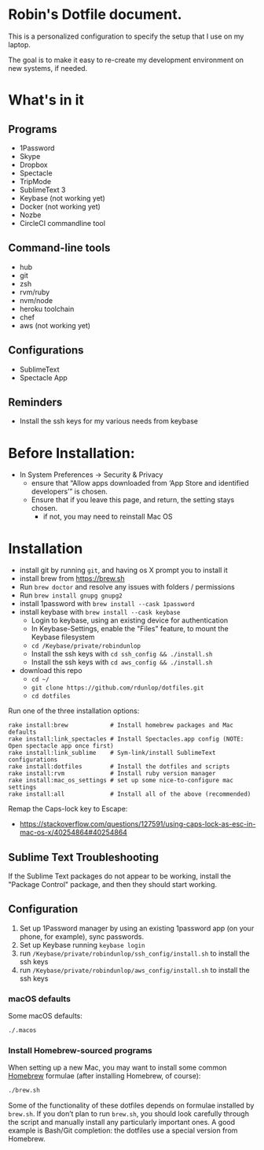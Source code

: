 # Robin's Dotfile document.

This is a personalized configuration to specify the setup that I use on my laptop.

The goal is to make it easy to re-create my development environment on new systems, if needed.

# What's in it

## Programs

* 1Password
* Skype
* Dropbox
* Spectacle
* TripMode
* SublimeText 3
* Keybase (not working yet)
* Docker (not working yet)
* Nozbe
* CircleCI commandline tool

## Command-line tools

* hub
* git
* zsh
* rvm/ruby
* nvm/node
* heroku toolchain
* chef
* aws (not working yet)

## Configurations

* SublimeText
* Spectacle App

## Reminders

* Install the ssh keys for my various needs from keybase

# Before Installation:

* In System Preferences -> Security & Privacy
  - ensure that “Allow apps downloaded from ‘App Store and identified developers’” is chosen.
  - Ensure that if you leave this page, and return, the setting stays chosen.
    - if not, you may need to reinstall Mac OS

# Installation

  * install git by running `git`, and having os X prompt you to install it
  * install brew from https://brew.sh
  * Run `brew doctor` and resolve any issues with folders / permissions
  * Run `brew install gnupg gnupg2`
  * install 1password with `brew install --cask 1password`
  * install keybase with `brew install --cask keybase`
    * Login to keybase, using an existing device for authentication
    * In Keybase-Settings, enable the "Files" feature, to mount the Keybase filesystem
    * `cd /Keybase/private/robindunlop`
    * Install the ssh keys with `cd ssh_config && ./install.sh`
    * Install the ssh keys with `cd aws_config && ./install.sh`
  * download this repo
    * `cd ~/`
    * `git clone https://github.com/rdunlop/dotfiles.git`
    * `cd dotfiles`

Run one of the three installation options:

    rake install:brew            # Install homebrew packages and Mac defaults
    rake install:link_spectacles # Install Spectacles.app config (NOTE: Open spectacle app once first)
    rake install:link_sublime    # Sym-link/install SublimeText configurations
    rake install:dotfiles        # Install the dotfiles and scripts
    rake install:rvm             # Install ruby version manager
    rake install:mac_os_settings # set up some nice-to-configure mac settings
    rake install:all             # Install all of the above (recommended)

Remap the Caps-lock key to Escape:

  * https://stackoverflow.com/questions/127591/using-caps-lock-as-esc-in-mac-os-x/40254864#40254864

## Sublime Text Troubleshooting

If the Sublime Text packages do not appear to be working, install the "Package Control" package, and then they should start working.

## Configuration

1. Set up 1Password manager by using an existing 1password app (on your phone, for example), sync passwords.
1. Set up Keybase running `keybase login`
1. run `/Keybase/private/robindunlop/ssh_config/install.sh` to install the ssh keys
1. run `/Keybase/private/robindunlop/aws_config/install.sh` to install the ssh keys

### macOS defaults

Some macOS defaults:

```bash
./.macos
```

### Install Homebrew-sourced programs

When setting up a new Mac, you may want to install some common [Homebrew](https://brew.sh/) formulae (after installing Homebrew, of course):

```bash
./brew.sh
```

Some of the functionality of these dotfiles depends on formulae installed by `brew.sh`. If you don’t plan to run `brew.sh`, you should look carefully through the script and manually install any particularly important ones. A good example is Bash/Git completion: the dotfiles use a special version from Homebrew.


